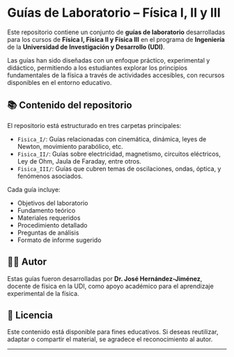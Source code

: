 # Guías de Laboratorio – Física I, II y III

Este repositorio contiene un conjunto de **guías de laboratorio** desarrolladas para los cursos de **Física I, Física II y Física III** en el programa de **Ingeniería** de la **Universidad de Investigación y Desarrollo (UDI)**.

Las guías han sido diseñadas con un enfoque práctico, experimental y didáctico, permitiendo a los estudiantes explorar los principios fundamentales de la física a través de actividades accesibles, con recursos disponibles en el entorno educativo.

## 📚 Contenido del repositorio

El repositorio está estructurado en tres carpetas principales:

- `Fisica_I/`: Guías relacionadas con cinemática, dinámica, leyes de Newton, movimiento parabólico, etc.
- `Fisica_II/`: Guías sobre electricidad, magnetismo, circuitos eléctricos, Ley de Ohm, Jaula de Faraday, entre otros.
- `Fisica_III/`: Guías que cubren temas de oscilaciones, ondas, óptica, y fenómenos asociados.

Cada guía incluye:

- Objetivos del laboratorio  
- Fundamento teórico  
- Materiales requeridos  
- Procedimiento detallado  
- Preguntas de análisis  
- Formato de informe sugerido

## 👨‍🏫 Autor

Estas guías fueron desarrolladas por **Dr. José Hernández-Jiménez**, docente de física en la UDI, como apoyo académico para el aprendizaje experimental de la física.

## 📄 Licencia

Este contenido está disponible para fines educativos. Si deseas reutilizar, adaptar o compartir el material, se agradece el reconocimiento al autor.

---

